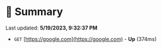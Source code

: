 # 📖 Summary
Last updated: **5/19/2023, 9:32:37 PM**

- `GET` [https://google.com](https://google.com) - **Up** (374ms)
